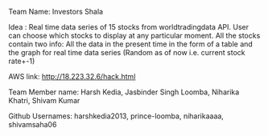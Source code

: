 Team Name: Investors Shala

Idea : 
Real time data series of 15 stocks from worldtradingdata API. User can choose which stocks to display at any particular moment.
All the stocks contain two info: All the data in the present time in the form of a table and the graph for real time data series
(Random as of now i.e. current stock rate+-1)

AWS link: http://18.223.32.6/hack.html

Team Member name: Harsh Kedia, Jasbinder Singh Loomba, Niharika Khatri, Shivam Kumar

Github Usernames: harshkedia2013, prince-loomba, niharikaaaa, shivamsaha06
                
            
